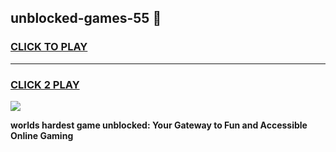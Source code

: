
## unblocked-games-55 👋
<h3>
<a href="https://premium.freeplayer.one?title=unblocked-games-55&ref=14F">CLICK TO PLAY</a></h3>
<hr>

<h3>
<a href="https://premium.freeplayer.one?title=unblocked-games-55&ref=14F">CLICK 2 PLAY</a>
  
</h3>

<a href="https://premium.freeplayer.one?title=unblocked-games-55&ref=12F/"><img src="https://clearcache.store/games.png"></a>


**worlds hardest game unblocked: Your Gateway to Fun and Accessible Online Gaming**
